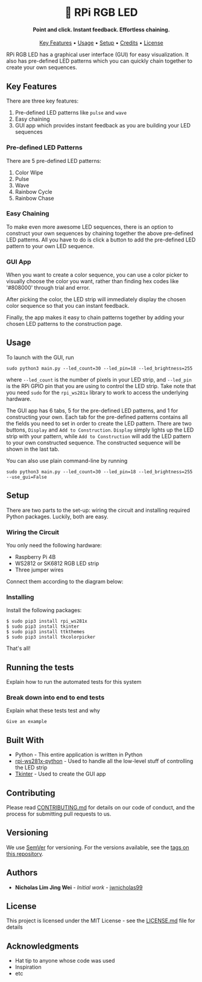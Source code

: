 <h1 align="center">
  <br>
  🌈 RPi RGB LED 
  <br>
</h1>

<h4 align="center">Point and click. Instant feedback. Effortless chaining.</h4>
<p align="center">
  <a href="#key-features">Key Features</a> •
  <a href="#usage">Usage</a> •
  <a href="#setup">Setup</a> •
  <a href="#credits">Credits</a> •
  <a href="#license">License</a>
</p>

RPi RGB LED has a graphical user interface (GUI) for easy visualization. It also has pre-defined LED patterns which you can quickly chain together to create your own sequences.

## Key Features
There are three key features: 
1. Pre-defined LED patterns like `pulse` and `wave`
2. Easy chaining
3. GUI app which provides instant feedback as you are building your LED sequences

### Pre-defined LED Patterns
There are 5 pre-defined LED patterns:
1. Color Wipe
2. Pulse
3. Wave
4. Rainbow Cycle
5. Rainbow Chase

### Easy Chaining
To make even more awesome LED sequences, there is an option to construct your own sequences by chaining together the above pre-defined LED patterns. All you have to do is click a button to add the pre-defined LED pattern to your own LED sequence. 

### GUI App
When you want to create a color sequence, you can use a color picker to visually choose the color you want, rather than finding hex codes like '#808000' through trial and error.

After picking the color, the LED strip will immediately display the chosen color sequence so that you can instant feedback.

Finally, the app makes it easy to chain patterns together by adding your chosen LED patterns to the construction page.

## Usage
To launch with the GUI, run
```
sudo python3 main.py --led_count=30 --led_pin=18 --led_brightness=255
```
where `--led_count` is the number of pixels in your LED strip, and `--led_pin` is the RPi GPIO pin that you are using to control the LED strip. Take note that you need `sudo` for the `rpi_ws281x` library to work to access the underlying hardware.

The GUI app has 6 tabs, 5 for the pre-defined LED patterns, and 1 for constructing your own. Each tab for the pre-defined patterns contains all the fields you need to set in order to create the LED pattern. There are two buttons, `Display` and `Add to Construction`. `Display` simply lights up the LED strip with your pattern, while `Add to Construction` will add the LED pattern to your own constructed sequence. The constructed sequence will be shown in the last tab.


You can also use plain command-line by running
```
sudo python3 main.py --led_count=30 --led_pin=18 --led_brightness=255 --use_gui=False
```


## Setup

There are two parts to the set-up: wiring the circuit and installing required Python packages. Luckily, both are easy.

### Wiring the Circuit

You only need the following hardware:
* Raspberry Pi 4B
* WS2812 or SK6812 RGB LED strip
* Three jumper wires

Connect them according to the diagram below:


### Installing

Install the following packages:

```
$ sudo pip3 install rpi_ws281x
$ sudo pip3 install tkinter
$ sudo pip3 install ttkthemes
$ sudo pip3 install tkcolorpicker
```
That's all! 

## Running the tests

Explain how to run the automated tests for this system

### Break down into end to end tests

Explain what these tests test and why

```
Give an example
```


## Built With

* Python - This entire application is written in Python
* [rpi-ws281x-python](https://github.com/rpi-ws281x/rpi-ws281x-python/blob/master/library/rpi_ws281x/rpi_ws281x.py) - Used to handle all the low-level stuff of controlling the LED strip
* [Tkinter](https://docs.python.org/3/library/tkinter.html) - Used to create the GUI app

## Contributing

Please read [CONTRIBUTING.md](https://gist.github.com/PurpleBooth/b24679402957c63ec426) for details on our code of conduct, and the process for submitting pull requests to us.

## Versioning

We use [SemVer](http://semver.org/) for versioning. For the versions available, see the [tags on this repository](https://github.com/your/project/tags). 

## Authors

* **Nicholas Lim Jing Wei** - *Initial work* - [jwnicholas99](https://github.com/jwnicholas99)


## License

This project is licensed under the MIT License - see the [LICENSE.md](LICENSE.md) file for details

## Acknowledgments

* Hat tip to anyone whose code was used
* Inspiration
* etc

